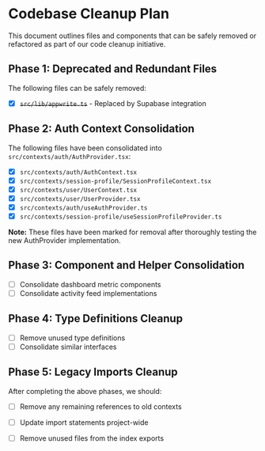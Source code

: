 

# Codebase Cleanup Plan

This document outlines files and components that can be safely removed or refactored as part of our code cleanup initiative.

## Phase 1: Deprecated and Redundant Files

The following files can be safely removed:

- [x] ~~`src/lib/appwrite.ts`~~ - Replaced by Supabase integration

## Phase 2: Auth Context Consolidation

The following files have been consolidated into `src/contexts/auth/AuthProvider.tsx`:

- [x] `src/contexts/auth/AuthContext.tsx`
- [x] `src/contexts/session-profile/SessionProfileContext.tsx` 
- [x] `src/contexts/user/UserContext.tsx`
- [x] `src/contexts/user/UserProvider.tsx`
- [x] `src/contexts/auth/useAuthProvider.ts`
- [x] `src/contexts/session-profile/useSessionProfileProvider.ts`

**Note:** These files have been marked for removal after thoroughly testing the new AuthProvider implementation.

## Phase 3: Component and Helper Consolidation

- [ ] Consolidate dashboard metric components
- [ ] Consolidate activity feed implementations

## Phase 4: Type Definitions Cleanup

- [ ] Remove unused type definitions
- [ ] Consolidate similar interfaces

## Phase 5: Legacy Imports Cleanup

After completing the above phases, we should:

- [ ] Remove any remaining references to old contexts
- [ ] Update import statements project-wide
- [ ] Remove unused files from the index exports

